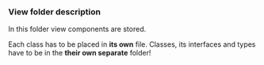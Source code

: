 ### View folder description

In this folder view components are stored.

Each class has to be placed in **its own** file. Classes, its interfaces and types have to be in the **their own separate** folder!